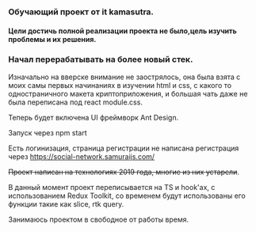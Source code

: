 ### Обучающий проект от it kamasutra.

#### Цели достичь полной реализации проекта не было,цель изучить проблемы и их решения.

### Начал перерабатывать на более новый стек.

Изначально на вверске внимание не заострялось, она была взята с моих самы первых начинаниях в изучении html и css,
с какого то одностраничного макета криптоприложения, и большая чать даже не была переписана под react module.css.

Теперь будет включена UI фреймворк Ant Design.

Запуск через npm start

Есть логинизация, страница регистрации не написана регистрация через https://social-network.samuraijs.com/

~~Проект написан на технологиях 2019 года, многие из них устарели~~.

В данный момент проект переписывается на TS и hook'ах, c использованием Redux Toolkit, со временем будут использованы его функции такие как slice, rtk query.

Занимаюсь проектом в свободное от работы время.



